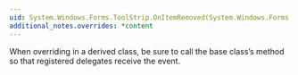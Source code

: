 ```yaml
---
uid: System.Windows.Forms.ToolStrip.OnItemRemoved(System.Windows.Forms.ToolStripItemEventArgs)
additional_notes.overrides: *content
---
```


<p>When overriding <xref href="System.Windows.Forms.ToolStrip.OnItemRemoved(System.Windows.Forms.ToolStripItemEventArgs)"></xref> in a derived class, be sure to call the base class’s <xref href="System.Windows.Forms.ToolStrip.OnItemRemoved(System.Windows.Forms.ToolStripItemEventArgs)"></xref> method so that registered delegates receive the event.</p>


